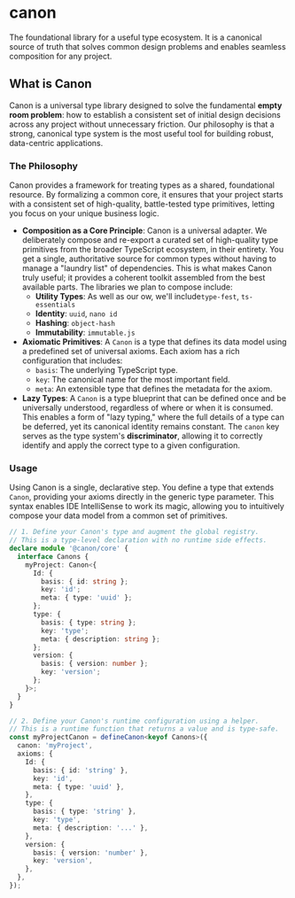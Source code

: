 # canon
The foundational library for a useful type ecosystem. It is a canonical source of truth that solves common design problems and enables seamless composition for any project.

## What is Canon

Canon is a universal type library designed to solve the fundamental **empty room problem**: how to establish a consistent set of initial design decisions across any project without unnecessary friction. Our philosophy is that a strong, canonical type system is the most useful tool for building robust, data-centric applications.

### The Philosophy

Canon provides a framework for treating types as a shared, foundational resource. By formalizing a common core, it ensures that your project starts with a consistent set of high-quality, battle-tested type primitives, letting you focus on your unique business logic.

- **Composition as a Core Principle**: Canon is a universal adapter. We deliberately compose and re-export a curated set of high-quality type primitives from the broader TypeScript ecosystem, in their entirety. You get a single, authoritative source for common types without having to manage a "laundry list" of dependencies. This is what makes Canon truly useful; it provides a coherent toolkit assembled from the best available parts. The libraries we plan to compose include:
    - **Utility Types**: As well as our ow, we'll include`type-fest`, `ts-essentials`
    - **Identity**: `uuid`, `nano id`
    - **Hashing**: `object-hash`
    - **Immutability**: `immutable.js`
- **Axiomatic Primitives**: A `Canon` is a type that defines its data model using a predefined set of universal axioms. Each axiom has a rich configuration that includes:
    - `basis`: The underlying TypeScript type.
    - `key`: The canonical name for the most important field.
    - `meta`: An extensible type that defines the metadata for the axiom.
- **Lazy Types**: A `Canon` is a type blueprint that can be defined once and be universally understood, regardless of where or when it is consumed. This enables a form of "lazy typing," where the full details of a type can be deferred, yet its canonical identity remains constant. The `canon` key serves as the type system's **discriminator**, allowing it to correctly identify and apply the correct type to a given configuration.

### Usage

Using Canon is a single, declarative step. You define a type that extends `Canon`, providing your axioms directly in the generic type parameter. This syntax enables IDE IntelliSense to work its magic, allowing you to intuitively compose your data model from a common set of primitives.

```typescript
// 1. Define your Canon's type and augment the global registry.
// This is a type-level declaration with no runtime side effects.
declare module '@canon/core' {
  interface Canons {
    myProject: Canon<{
      Id: {
        basis: { id: string };
        key: 'id';
        meta: { type: 'uuid' };
      };
      type: {
        basis: { type: string };
        key: 'type';
        meta: { description: string };
      };
      version: {
        basis: { version: number };
        key: 'version';
      };
    }>;
  }
}

// 2. Define your Canon's runtime configuration using a helper.
// This is a runtime function that returns a value and is type-safe.
const myProjectCanon = defineCanon<keyof Canons>({
  canon: 'myProject',
  axioms: {
    Id: {
      basis: { id: 'string' },
      key: 'id',
      meta: { type: 'uuid' },
    },
    type: {
      basis: { type: 'string' },
      key: 'type',
      meta: { description: '...' },
    },
    version: {
      basis: { version: 'number' },
      key: 'version',
    },
  },
});
